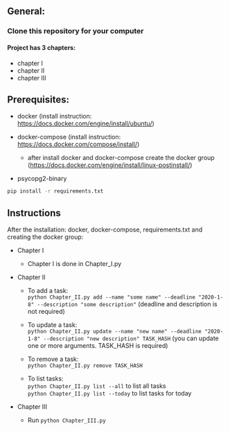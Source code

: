 ## General:

### **Clone this repository for your computer**

#### Project has 3 chapters:
* chapter I
* chapter II
* chapter III
  
## Prerequisites:
- docker (install instruction: https://docs.docker.com/engine/install/ubuntu/)
- docker-compose (install instruction: https://docs.docker.com/compose/install/)
  * after install docker and docker-compose create the docker group 
        (https://docs.docker.com/engine/install/linux-postinstall/)
    
- psycopg2-binary
```bash
pip install -r requirements.txt
```

## Instructions
After the installation: docker, docker-compose, requirements.txt and creating the docker group:

* Chapter I
  * Chapter I is done in Chapter_I.py
  

* Chapter II
  * To add a task:  
    `python Chapter_II.py add --name "some name" --deadline "2020-1-8" --description "some description"`
    (deadline and description is not required)
    
  * To update a task:  
    `python Chapter_II.py update --name "new name" --deadline "2020-1-8" --description "new description" TASK_HASH`
    (you can update one or more arguments. TASK_HASH is required)
    
  * To remove a task:  
    `python Chapter_II.py remove TASK_HASH`
    
  * To list tasks:  
  `python Chapter_II.py list --all` to list all tasks  
  `python Chapter_II.py list --today` to list tasks for today
    

* Chapter III
  * Run `python Chapter_III.py`
  